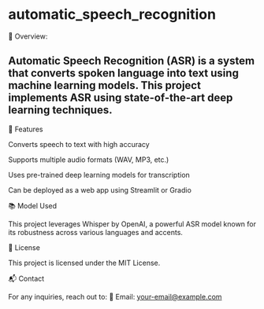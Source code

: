 # automatic_speech_recognition

📌 Overview:

## Automatic Speech Recognition (ASR) is a system that converts spoken language into text using machine learning models. This project implements ASR using state-of-the-art deep learning techniques.

🚀 Features

Converts speech to text with high accuracy

Supports multiple audio formats (WAV, MP3, etc.)

Uses pre-trained deep learning models for transcription

Can be deployed as a web app using Streamlit or Gradio

📚 Model Used

This project leverages Whisper by OpenAI, a powerful ASR model known for its robustness across various languages and accents.

📝 License

This project is licensed under the MIT License.

📬 Contact

For any inquiries, reach out to:
📧 Email: your-email@example.com
